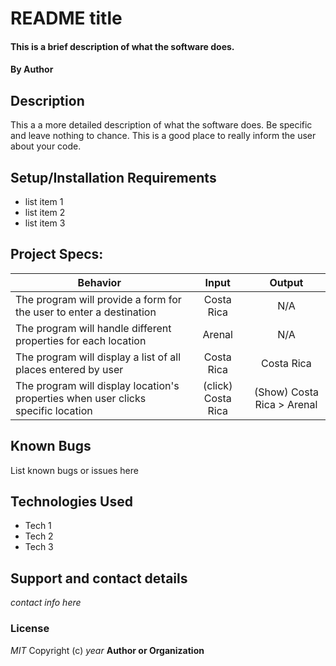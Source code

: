 # README title
#### This is a brief description of what the software does.
#### By Author
## Description
This a a more detailed description of what the software does. Be specific and leave nothing to chance. This is a good place to really inform the user about your code.
## Setup/Installation Requirements
* list item 1
* list item 2
* list item 3
## Project Specs:
| Behavior |  Input   |  Output  |
|----------|:--------:|:--------:|
| The program will provide a form for the user to enter a destination | Costa Rica | N/A |
| The program will handle different properties for each location | Arenal | N/A |
| The program will display a list of all places entered by user | Costa Rica | Costa Rica |
| The program will display location's properties when user clicks specific location | (click) Costa Rica | (Show) Costa Rica > Arenal |
## Known Bugs
List known bugs or issues here
## Technologies Used
* Tech 1
* Tech 2
* Tech 3
## Support and contact details
_contact info here_
### License
_MIT_
Copyright (c) _year_ **Author or Organization**
